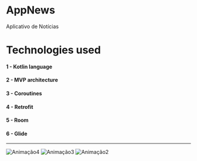 # AppNews
Aplicativo de Notícias

# Technologies used
#### 1 - Kotlin language
#### 2 - MVP architecture
#### 3 - Coroutines
#### 4 - Retrofit
#### 5 - Room
#### 6 - Glide

--------------------------------------------------------------------------------------------------------------------

![Animação4](https://user-images.githubusercontent.com/59378910/121808406-b5777980-cc2e-11eb-8e2c-a2354480e2fd.gif)
![Animação3](https://user-images.githubusercontent.com/59378910/121808384-937df700-cc2e-11eb-92b4-9198dd1bffa3.gif)
![Animação2](https://user-images.githubusercontent.com/59378910/121808338-531e7900-cc2e-11eb-8492-52c13e49ed19.gif)

